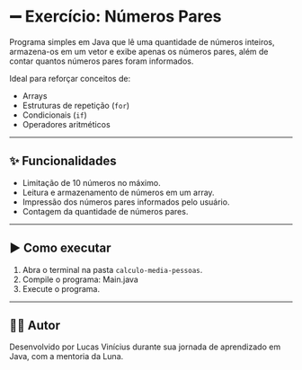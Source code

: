 # ➖ Exercício: Números Pares

Programa simples em Java que lê uma quantidade de números inteiros, armazena-os em um vetor e exibe apenas os números pares, além de contar quantos números pares foram informados.

Ideal para reforçar conceitos de:
- Arrays
- Estruturas de repetição (`for`)
- Condicionais (`if`)
- Operadores aritméticos

---

## ✨ Funcionalidades

- Limitação de 10 números no máximo.
- Leitura e armazenamento de números em um array.
- Impressão dos números pares informados pelo usuário.
- Contagem da quantidade de números pares.

---

## ▶️ Como executar

1. Abra o terminal na pasta `calculo-media-pessoas`.
2. Compile o programa:
Main.java
3. Execute o programa.

---

## 👨‍💻 Autor

Desenvolvido por Lucas Vinícius durante sua jornada de aprendizado em Java, com a mentoria da Luna.
